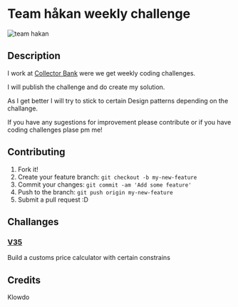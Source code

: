 # Team håkan weekly challenge
![team hakan](https://raw.githubusercontent.com/klowdo/team-hakan-challenge/master/team-hakan.jpg)
## Description
I work at [Collector Bank](http://www.collector.se) were we get weekly coding challenges.

I will publish the challenge and do create my solution.

As I get better I will try to stick to certain Design patterns depending on the challange.

If you have any sugestions for improvement please contribute or if you have coding challenges plase pm me!

## Contributing
1. Fork it!
2. Create your feature branch: `git checkout -b my-new-feature`
3. Commit your changes: `git commit -am 'Add some feature'`
4. Push to the branch: `git push origin my-new-feature`
5. Submit a pull request :D

## Challanges
### [V35](/v35/kodutmaning_vecka35.pdf)
Build a customs price calculator with certain constrains


## Credits
Klowdo